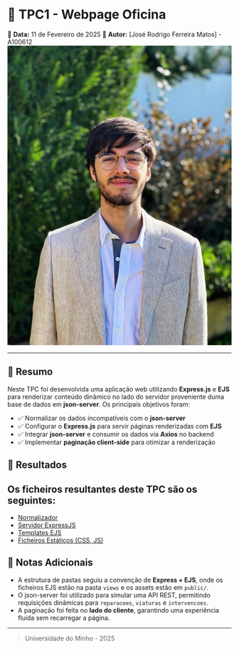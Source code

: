 # 📌 TPC1 - Webpage Oficina

📅 **Data:** 11 de Fevereiro de 2025
👤 **Autor:** [José Rodrigo Ferreira Matos] - A100612
![Foto](../foto.JPG)

---

## 📝 Resumo

Neste TPC foi desenvolvida uma aplicação web utilizando **Express.js** e **EJS** para renderizar conteúdo dinâmico no lado do servidor proveniente duma base de dados
em **json-server**.
Os principais objetivos foram:

- ✅ Normalizar os dados incompatíveis com o **json-server**
- ✅ Configurar o **Express.js** para servir páginas renderizadas com **EJS**
- ✅ Integrar **json-server** e consumir os dados via **Axios** no backend
- ✅ Implementar **paginação client-side** para otimizar a renderização

## 🐂 Resultados

## Os ficheiros resultantes deste TPC são os seguintes:

- [Normalizador](./dataset/normalizer.py)
- [Servidor ExpressJS](./server.js)
- [Templates EJS](./views/)
- [Ficheiros Estáticos (CSS, JS)](./public/)

## 📌 Notas Adicionais

- A estrutura de pastas seguiu a convenção de **Express + EJS**, onde os ficheiros EJS estão na pasta `views` e os assets estão em `public/`.
- O json-server foi utilizado para simular uma API REST, permitindo requisições dinâmicas para `reparacoes`, `viaturas` e `intervencoes`.
- A paginação foi feita no **lado do cliente**, garantindo uma experiência fluida sem recarregar a página.

---

> Universidade do Minho - 2025
